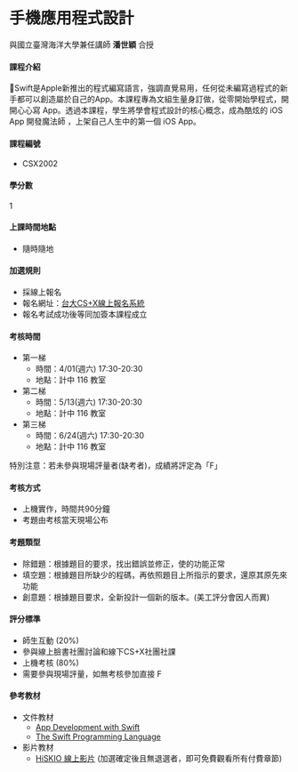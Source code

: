 # 手機應用程式設計

與國立臺灣海洋大學兼任講師 **潘世穎** 合授
 
#### 課程介紹

Swift是Apple新推出的程式編寫語言，強調直覺易用，任何從未編寫過程式的新手都可以創造屬於自己的App。本課程專為文組生量身訂做，從零開始學程式，開開心心寫 App。透過本課程，學生將學會程式設計的核心概念，成為酷炫的 iOS App 開發魔法師 ，上架自己人生中的第一個 iOS App。 

#### 課程編號

* CSX2002

#### 學分數

1

#### 上課時間地點

* 隨時隨地


#### 加選規則

* 採線上報名
* 報名網址：[台大CS+X線上報名系統](https://csx.aca.ntu.edu.tw/course)
* 報名考試成功後等同加簽本課程成立 

#### 考核時間

* 第一梯
    * 時間：4/01(週六) 17:30-20:30 
    * 地點：計中 116 教室 
* 第二梯
    * 時間：5/13(週六) 17:30-20:30 
    * 地點：計中 116 教室
* 第三梯
    * 時間：6/24(週六) 17:30-20:30 
    * 地點：計中 116 教室 

特別注意：若未參與現場評量者(缺考者)，成績將評定為「F」 

#### 考核方式

* 上機實作，時間共90分鐘
* 考題由考核當天現場公布

#### 考題類型

* 除錯題：根據題目的要求，找出錯誤並修正，使的功能正常
* 填空題：根據題目所缺少的程碼，再依照題目上所指示的要求，還原其原先來功能
* 創意題：根據題目要求，全新投計一個新的版本。(美工評分會因人而異)

#### 評分標準

* 師生互動 (20%)
* 參與線上臉書社團討論和線下CS+X社團社課
* 上機考核 (80%)
* 需要參與現場評量，如無考核參加直接 F


#### 參考教材

* 文件教材
    * [App Development with Swift](https://itunes.apple.com/tw/book/app-development-with-swift/id1118575552)
    * [The Swift Programming Language](https://developer.apple.com/library/content/documentation/Swift/Conceptual/Swift_Programming_Language/index.html#//apple_ref/doc/uid/TP40014097-CH3-ID0)
* 影片教材
    * [HiSKIO 線上影片](https://hiskio.com/course/72)
 \(加選確定後且無退選者，即可免費觀看所有付費章節\)

